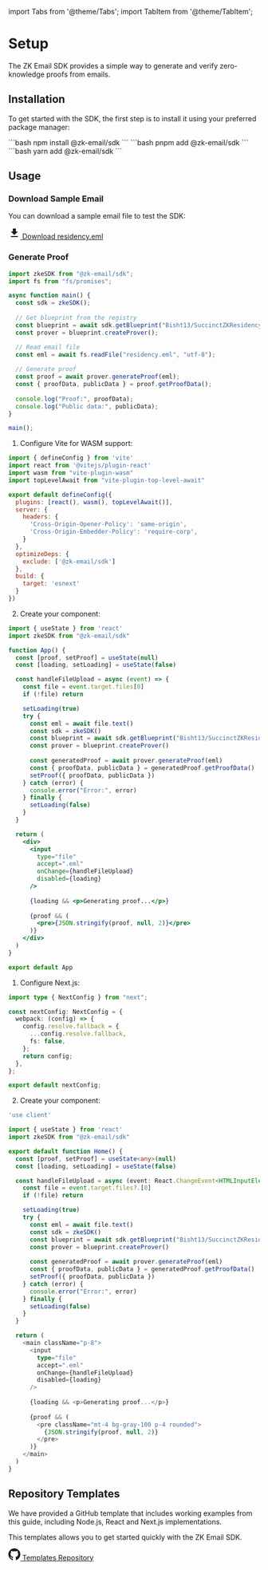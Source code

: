 import Tabs from '@theme/Tabs';
import TabItem from '@theme/TabItem';

# Setup

The ZK Email SDK provides a simple way to generate and verify zero-knowledge proofs from emails.

## Installation

To get started with the SDK, the first step is to install it using your preferred package manager:

<Tabs>
<TabItem value="npm" label="npm">
```bash
npm install @zk-email/sdk
```
</TabItem>
<TabItem value="pnpm" label="pnpm">
```bash
pnpm add @zk-email/sdk
```
</TabItem>
<TabItem value="yarn" label="yarn">
```bash
yarn add @zk-email/sdk
```
</TabItem>
</Tabs>

## Usage

### Download Sample Email

You can download a sample email file to test the SDK:

<div style={{
  padding: "1rem",
  border: "1px solid #e0e0e0", 
  borderRadius: "8px",
  display: "flex",
  alignItems: "center",
  gap: "0.5rem",
  width: "fit-content",
  cursor: "pointer"
}}>
  <a href="/files/residency.eml" download style={{
    display: "flex",
    alignItems: "center",
    gap: "0.5rem",
    textDecoration: "none",
    color: "inherit"
  }}>
    <svg width="24" height="24" viewBox="0 0 24 24" fill="none" xmlns="http://www.w3.org/2000/svg">
      <path d="M19 9h-4V3H9v6H5l7 7 7-7zM5 18v2h14v-2H5z" fill="currentColor"/>
    </svg>
    <span>Download residency.eml</span>
  </a>
</div>

### Generate Proof

<Tabs>
<TabItem value="nodejs" label="Node.js">

```javascript
import zkeSDK from "@zk-email/sdk";
import fs from "fs/promises";

async function main() {
  const sdk = zkeSDK();
  
  // Get blueprint from the registry
  const blueprint = await sdk.getBlueprint("Bisht13/SuccinctZKResidencyInvite@v1");
  const prover = blueprint.createProver();

  // Read email file
  const eml = await fs.readFile("residency.eml", "utf-8");
  
  // Generate proof
  const proof = await prover.generateProof(eml);
  const { proofData, publicData } = proof.getProofData();
  
  console.log("Proof:", proofData);
  console.log("Public data:", publicData);
}

main();
```

</TabItem>
<TabItem value="react" label="React (Vite)">

1. Configure Vite for WASM support:

```javascript
import { defineConfig } from 'vite'
import react from '@vitejs/plugin-react'
import wasm from "vite-plugin-wasm"
import topLevelAwait from "vite-plugin-top-level-await"

export default defineConfig({
  plugins: [react(), wasm(), topLevelAwait()],
  server: {
    headers: {
      'Cross-Origin-Opener-Policy': 'same-origin',
      'Cross-Origin-Embedder-Policy': 'require-corp',
    }
  },
  optimizeDeps: {
    exclude: ['@zk-email/sdk']
  },
  build: {
    target: 'esnext'
  }
})
```

2. Create your component:

```jsx
import { useState } from 'react'
import zkeSDK from "@zk-email/sdk"

function App() {
  const [proof, setProof] = useState(null)
  const [loading, setLoading] = useState(false)

  const handleFileUpload = async (event) => {
    const file = event.target.files[0]
    if (!file) return

    setLoading(true)
    try {
      const eml = await file.text()
      const sdk = zkeSDK()
      const blueprint = await sdk.getBlueprint("Bisht13/SuccinctZKResidencyInvite@v1")
      const prover = blueprint.createProver()
      
      const generatedProof = await prover.generateProof(eml)
      const { proofData, publicData } = generatedProof.getProofData()
      setProof({ proofData, publicData })
    } catch (error) {
      console.error("Error:", error)
    } finally {
      setLoading(false)
    }
  }

  return (
    <div>
      <input 
        type="file" 
        accept=".eml"
        onChange={handleFileUpload}
        disabled={loading}
      />
      
      {loading && <p>Generating proof...</p>}
      
      {proof && (
        <pre>{JSON.stringify(proof, null, 2)}</pre>
      )}
    </div>
  )
}

export default App
```

</TabItem>
<TabItem value="nextjs" label="Next.js">

1. Configure Next.js:

```typescript
import type { NextConfig } from "next";

const nextConfig: NextConfig = {
  webpack: (config) => {
    config.resolve.fallback = {
      ...config.resolve.fallback,
      fs: false,
    };
    return config;
  },
};

export default nextConfig;
```

2. Create your component:

```typescript
'use client'

import { useState } from 'react'
import zkeSDK from "@zk-email/sdk"

export default function Home() {
  const [proof, setProof] = useState<any>(null)
  const [loading, setLoading] = useState(false)

  const handleFileUpload = async (event: React.ChangeEvent<HTMLInputElement>) => {
    const file = event.target.files?.[0]
    if (!file) return

    setLoading(true)
    try {
      const eml = await file.text()
      const sdk = zkeSDK()
      const blueprint = await sdk.getBlueprint("Bisht13/SuccinctZKResidencyInvite@v1")
      const prover = blueprint.createProver()
      
      const generatedProof = await prover.generateProof(eml)
      const { proofData, publicData } = generatedProof.getProofData()
      setProof({ proofData, publicData })
    } catch (error) {
      console.error("Error:", error)
    } finally {
      setLoading(false)
    }
  }

  return (
    <main className="p-8">
      <input 
        type="file" 
        accept=".eml"
        onChange={handleFileUpload}
        disabled={loading}
      />
      
      {loading && <p>Generating proof...</p>}
      
      {proof && (
        <pre className="mt-4 bg-gray-100 p-4 rounded">
          {JSON.stringify(proof, null, 2)}
        </pre>
      )}
    </main>
  )
}
```

</TabItem>
</Tabs>

## Repository Templates

We have provided a GitHub template that includes working examples from this guide, including Node.js, React and Next.js implementations.

This templates allows you to get started quickly with the ZK Email SDK.

<div style={{
  padding: "1rem",
  border: "1px solid #e0e0e0", 
  borderRadius: "8px",
  display: "flex",
  alignItems: "center",
  gap: "0.5rem",
  width: "fit-content",
  cursor: "pointer"
}}>
  <a href="https://github.com/zkemail/sdk-templates" target="_blank" style={{
    display: "flex",
    alignItems: "center",
    gap: "0.5rem",
    textDecoration: "none",
    color: "inherit"
  }}>
    <svg width="24" height="24" viewBox="0 0 24 24" fill="none" xmlns="http://www.w3.org/2000/svg">
      <path d="M12 0c-6.626 0-12 5.373-12 12 0 5.302 3.438 9.8 8.207 11.387.599.111.793-.261.793-.577v-2.234c-3.338.726-4.033-1.416-4.033-1.416-.546-1.387-1.333-1.756-1.333-1.756-1.089-.745.083-.729.083-.729 1.205.084 1.839 1.237 1.839 1.237 1.07 1.834 2.807 1.304 3.492.997.107-.775.418-1.305.762-1.604-2.665-.305-5.467-1.334-5.467-5.931 0-1.311.469-2.381 1.236-3.221-.124-.303-.535-1.524.117-3.176 0 0 1.008-.322 3.301 1.23.957-.266 1.983-.399 3.003-.404 1.02.005 2.047.138 3.006.404 2.291-1.552 3.297-1.23 3.297-1.23.653 1.653.242 2.874.118 3.176.77.84 1.235 1.911 1.235 3.221 0 4.609-2.807 5.624-5.479 5.921.43.372.823 1.102.823 2.222v3.293c0 .319.192.694.801.576 4.765-1.589 8.199-6.086 8.199-11.386 0-6.627-5.373-12-12-12z" fill="currentColor"/>
    </svg>
    <span>Templates Repository</span>
  </a>
</div>
